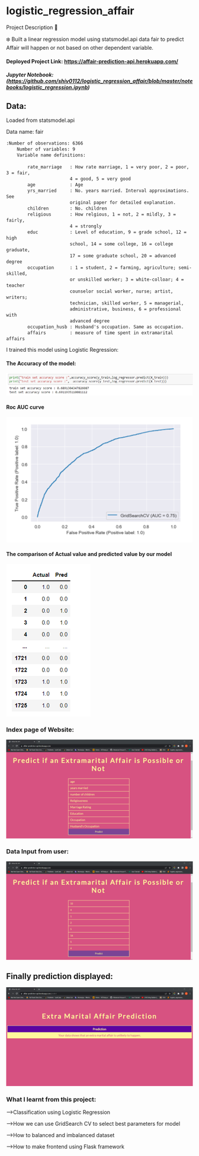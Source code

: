 # logistic_regression_affair

Project Description 📄

❄️ Built a linear regression model using statsmodel.api data fair to
predict Affair will happen or not based on other dependent variable.

#### Deployed Project Link: https://affair-prediction-api.herokuapp.com/

##### Jupyter Notebook: (https://github.com/shiv0112/logistic_regression_affair/blob/master/notebooks/logistic_regression.ipynb)

## Data:

Loaded from statsmodel.api

Data name: fair

```
:Number of observations: 6366
    Number of variables: 9
    Variable name definitions:

        rate_marriage   : How rate marriage, 1 = very poor, 2 = poor, 3 = fair,
                        4 = good, 5 = very good
        age             : Age
        yrs_married     : No. years married. Interval approximations. See
                        original paper for detailed explanation.
        children        : No. children
        religious       : How relgious, 1 = not, 2 = mildly, 3 = fairly,
                        4 = strongly
        educ            : Level of education, 9 = grade school, 12 = high
                        school, 14 = some college, 16 = college graduate,
                        17 = some graduate school, 20 = advanced degree
        occupation      : 1 = student, 2 = farming, agriculture; semi-skilled,
                        or unskilled worker; 3 = white-colloar; 4 = teacher
                        counselor social worker, nurse; artist, writers;
                        technician, skilled worker, 5 = managerial,
                        administrative, business, 6 = professional with
                        advanced degree
        occupation_husb : Husband's occupation. Same as occupation.
        affairs         : measure of time spent in extramarital affairs
```

I trained this model using Logistic Regression:

#### The Accuracy of the model:

![Alt text](https://github.com/shiv0112/logistic_regression_affair/blob/master/screenshots/accuracy.png)

#### Roc AUC curve

![Alt text](https://github.com/shiv0112/logistic_regression_affair/blob/master/screenshots/roc.png)

#### The comparison of Actual value and predicted value by our model

![Alt text](https://github.com/shiv0112/logistic_regression_affair/blob/master/screenshots/compare.png)

### Index page of Website:

![Alt text](https://github.com/shiv0112/logistic_regression_affair/blob/master/screenshots/1.png)

### Data Input from user:

![Alt text](https://github.com/shiv0112/logistic_regression_affair/blob/master/screenshots/2.png)

## Finally prediction displayed:

![Alt text](https://github.com/shiv0112/logistic_regression_affair/blob/master/screenshots/final.png)

### What I learnt from this project:

-->Classification using Logistic Regression

-->How we can use GridSearch CV to select best parameters for model

-->How to balanced and imbalanced dataset

-->How to make frontend using Flask framework
